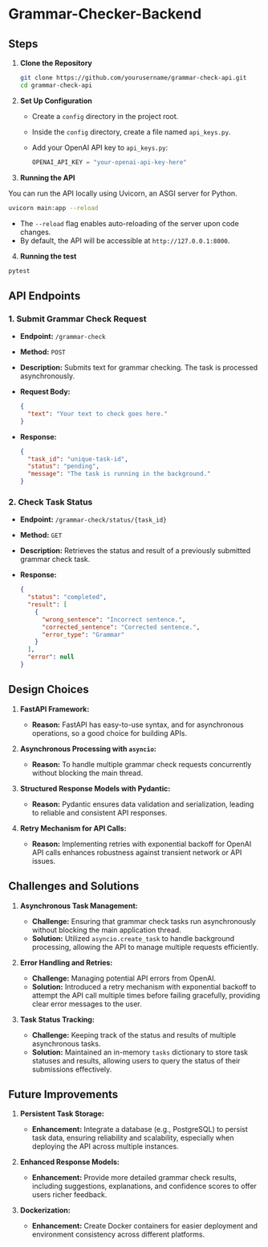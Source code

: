 # Grammar-Checker-Backend


## Steps

1. **Clone the Repository**

   ```bash
   git clone https://github.com/yourusername/grammar-check-api.git
   cd grammar-check-api
   ```

2. **Set Up Configuration**

   - Create a `config` directory in the project root.
   - Inside the `config` directory, create a file named `api_keys.py`.
   - Add your OpenAI API key to `api_keys.py`:

     ```python
     OPENAI_API_KEY = "your-openai-api-key-here"
     ```

3. **Running the API**

You can run the API locally using Uvicorn, an ASGI server for Python.

```bash
uvicorn main:app --reload
```

- The `--reload` flag enables auto-reloading of the server upon code changes.
- By default, the API will be accessible at `http://127.0.0.1:8000`.

4. **Running the test**
```bash
pytest
```

## API Endpoints

### 1. Submit Grammar Check Request

- **Endpoint:** `/grammar-check`
- **Method:** `POST`
- **Description:** Submits text for grammar checking. The task is processed asynchronously.
- **Request Body:**

  ```json
  {
    "text": "Your text to check goes here."
  }
  ```

- **Response:**

  ```json
  {
    "task_id": "unique-task-id",
    "status": "pending",
    "message": "The task is running in the background."
  }
  ```

### 2. Check Task Status

- **Endpoint:** `/grammar-check/status/{task_id}`
- **Method:** `GET`
- **Description:** Retrieves the status and result of a previously submitted grammar check task.
- **Response:**

  ```json
  {
    "status": "completed",
    "result": [
      {
        "wrong_sentence": "Incorrect sentence.",
        "corrected_sentence": "Corrected sentence.",
        "error_type": "Grammar"
      }
    ],
    "error": null
  }
  ```

## Design Choices

1. **FastAPI Framework:**
   - **Reason:** FastAPI has easy-to-use syntax, and for asynchronous operations, so a good choice for building APIs.

2. **Asynchronous Processing with `asyncio`:**
   - **Reason:** To handle multiple grammar check requests concurrently without blocking the main thread.

3. **Structured Response Models with Pydantic:**
   - **Reason:** Pydantic ensures data validation and serialization, leading to reliable and consistent API responses.

4. **Retry Mechanism for API Calls:**
   - **Reason:** Implementing retries with exponential backoff for OpenAI API calls enhances robustness against transient network or API issues.

## Challenges and Solutions

1. **Asynchronous Task Management:**
   - **Challenge:** Ensuring that grammar check tasks run asynchronously without blocking the main application thread.
   - **Solution:** Utilized `asyncio.create_task` to handle background processing, allowing the API to manage multiple requests efficiently.

2. **Error Handling and Retries:**
   - **Challenge:** Managing potential API errors from OpenAI.
   - **Solution:** Introduced a retry mechanism with exponential backoff to attempt the API call multiple times before failing gracefully, providing clear error messages to the user.

3. **Task Status Tracking:**
   - **Challenge:** Keeping track of the status and results of multiple asynchronous tasks.
   - **Solution:** Maintained an in-memory `tasks` dictionary to store task statuses and results, allowing users to query the status of their submissions effectively.

## Future Improvements

1. **Persistent Task Storage:**
   - **Enhancement:** Integrate a database (e.g., PostgreSQL) to persist task data, ensuring reliability and scalability, especially when deploying the API across multiple instances.

2. **Enhanced Response Models:**
   - **Enhancement:** Provide more detailed grammar check results, including suggestions, explanations, and confidence scores to offer users richer feedback.

3. **Dockerization:**
   - **Enhancement:** Create Docker containers for easier deployment and environment consistency across different platforms.

